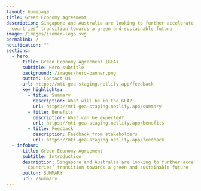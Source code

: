 ```yaml
---
layout: homepage
title: Green Economy Agreement
description: Singapore and Australia are looking to further accelerate both
  countries’ transition towards a green and sustainable future
image: /images/isomer-logo.svg
permalink: /
notification: ""
sections:
  - hero:
      title: Green Economy Agreement (GEA)
      subtitle: Hero subtitle
      background: /images/hero-banner.png
      button: Contact Us
      url: https://mti-gea-staging.netlify.app/feedback
      key_highlights:
        - title: Summary
          description: What will be in the GEA?
          url: https://mti-gea-staging.netlify.app/summary
        - title: Benefits
          description: What can be expected?
          url: https://mti-gea-staging.netlify.app/benefits
        - title: Feedback
          description: Feedback from stakeholders
          url: https://mti-gea-staging.netlify.app/feedback
  - infobar:
      title: Green Economy Agreement
      subtitle: Introduction
      description: Singapore and Australia are looking to further accelerate both
        countries’ transition towards a green and sustainable future
      button: SUMMARY
      url: /summary
---
```

